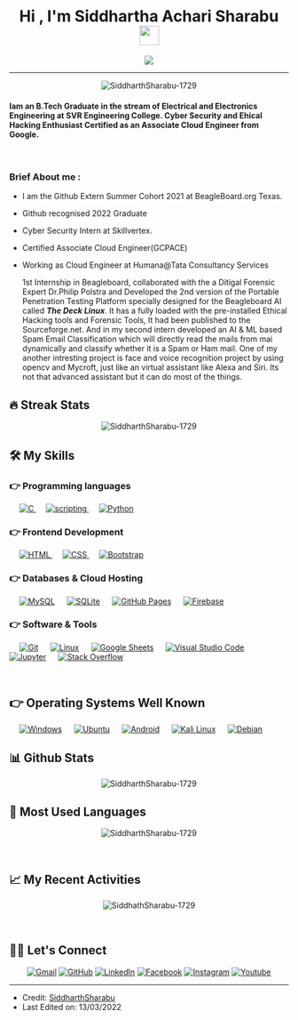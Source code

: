 
<h1 align="center">Hi , I'm Siddhartha Achari Sharabu <img src="https://media.giphy.com/media/hvRJCLFzcasrR4ia7z/giphy.gif" width="35"></h1>
<p align="center">
  <a href="https://github.com/DenverCoder1/readme-typing-svg"><img src="https://readme-typing-svg.herokuapp.com?lines=Electrical+Student;Certified+Associate+Cloud+Engineer;Cyber+Security+and;DS%20|%20AI%20|%20ML%20Enthusiast;Linux%20Developer;Always%20learning%20new%20things&center=true&width=500&height=50"></a>
</p>
<hr/>
<p align="center"> <img src="https://komarev.com/ghpvc/?username=SiddharthSharabu-1729&label=Profile%20views&color=0e75b6&style=plastic" alt="SiddharthSharabu-1729" /> </p>

<h4 align="Left">Iam an B.Tech Graduate in the stream of Electrical and Electronics Engineering at SVR Engineering College. Cyber Security and Ehical Hacking Enthusiast Certified as an Associate Cloud Engineer from Google.</h4>
<br>

### Brief About me :

* I am the Github Extern Summer Cohort 2021 at BeagleBoard.org Texas.
* Github recognised 2022 Graduate
* Cyber Security Intern at Skillvertex.
* Certified Associate Cloud Engineer(GCPACE)
* Working as Cloud Engineer at Humana@Tata Consultancy Services 

   1st Internship in Beagleboard, collaborated with the a Ditigal Forensic Expert Dr.Philip Polstra and Developed the 2nd version of the Portable Penetration Testing Platform specially designed for the Beagleboard AI called ***The Deck Linux***. It has a fully loaded with the pre-installed Ethical Hacking tools and Forensic Tools, It had been published to the Sourceforge.net.
   And in my second intern developed an AI & ML based Spam Email Classification which will directly read the mails from mai dynamically and classify whether it is a Spam or Ham mail.
   One of my another intresting project is face and voice recognition project by using opencv and Mycroft, just like an virtual assistant like Alexa and Siri. Its not that advanced assistant but it can do most of the things.


## 🔥 Streak Stats
<p align="center"><img src="https://github-readme-streak-stats.herokuapp.com/?user=SiddharthSharabu-1729&theme=algolia" alt="SiddharthSharabu-1729"  /></p>


## 🛠️ My Skills

### 👉 Programming languages

<p align="left"> 
  &emsp; 
  <a href="https://www.cprogramming.com/" target="_blank"> 
    <img alt="C" src="https://img.shields.io/badge/C%20-%232370ED.svg?logo=c&logoColor=white">
  </a> 
  &emsp;
  <a href="https://www.w3schools.com/cpp/" target="_blank"> 
    <img alt="scripting" src="https://img.shields.io/badge/Shell_Script-121011?style=for-the-badge&logo=gnu-bash&logoColor=white">
  </a>
  &emsp;
   <a href="https://www.python.org" target="_blank">
    <img alt="Python" src="https://img.shields.io/badge/Python%20-%2314354C.svg?logo=python&logoColor=white">
  </a>
</p>

### 👉 Frontend Development
<p align="left"> 
  &emsp; 
  <a href="https://www.w3.org/html/" target="_blank"> 
   <img alt="HTML" src="https://img.shields.io/badge/HTML5%20-%23E34F26.svg?logo=html5&logoColor=white">
  </a>   
  &emsp;
  <a href="https://www.w3schools.com/css/" target="_blank">
    <img alt="CSS" src="https://img.shields.io/badge/CSS%20-%231572B6.svg?logo=css3&logoColor=white">
  </a> 
   &emsp;
  <a href="https://getbootstrap.com" target="_blank"> 
    <img alt="Bootstrap" src="https://img.shields.io/badge/Bootstrap-%23563D7C.svg?style=flat&logo=bootstrap&logoColor=white"/>
  </a>
</p>

### 👉 Databases & Cloud Hosting
<p align="left">
  &emsp;
    <a href="https://www.mysql.com/"><img alt="MySQL" src="https://img.shields.io/badge/MySQL-%2300f.svg?style=flat&llogo=mysql&logoColor=white"></a>
  &emsp;
    <a href="https://www.sqlite.org/"><img alt="SQLite" src ="https://img.shields.io/badge/sqlite-%2307405e.svg?style=flat&logo=sqlite&logoColor=white"/></a>
  &emsp;
    <a href="https://www.github.com"><img alt="GitHub Pages" src="https://img.shields.io/badge/GitHub%20Pages-%23327FC7.svg?style=flat&llogo=github&logoColor=white"></a>
  &emsp;
    <a href="https://firebase.google.com/"><img alt="Firebase" src ="https://img.shields.io/badge/Firebase-%23316192.svg?logo=firebase&logoColor=white"></a>
 </p>
  
 ### 👉 Software & Tools
 
<p>
  &emsp;
    <a href="#"><img alt="Git" src="https://img.shields.io/badge/Git%20-%23F05033.svg?logo=git&logoColor=white"></a>
  &emsp;
    <a href="#"><img alt="Linux" src="https://img.shields.io/badge/Linux-FCC624?style=flat&logo=linux&logoColor=black"></a>
  &emsp;
    <a href="#"><img alt="Google Sheets" src="https://img.shields.io/badge/Google%20Sheets%20-%2334A853.svg?logo=google%20sheets&logoColor=white"></a>
  &emsp;
    <a href="#"><img alt="Visual Studio Code" src="https://img.shields.io/badge/Visual%20Studio%20Code-0078d7.svg?logo=visual-studio-code&logoColor=white"></a>
  &emsp;
    <a href="#"><img alt="Jupyter" src="https://img.shields.io/badge/Jupyter%20-%23F37626.svg?logo=Jupyter&logoColor=white"></a>
  &emsp;
    <a href="#"><img alt="Stack Overflow" src="https://img.shields.io/badge/-Stack%20Overflow-FE7A16?logo=stack-overflow&logoColor=white"></a>
  &emsp;
</p>

<br/>

## 👉 Operating Systems Well Known

<p>
  &emsp;
    <a href="#"><img alt="Windows" src="https://img.shields.io/badge/Windows-0078D6?style=for-the-badge&logo=windows&logoColor=white"></a>
  &emsp;
    <a href="#"><img alt="Ubuntu" src="https://img.shields.io/badge/Ubuntu-E95420?style=for-the-badge&logo=ubuntu&logoColor=white"></a>
  &emsp;
    <a href="#"><img alt="Android" src="https://img.shields.io/badge/Android-3DDC84?style=for-the-badge&logo=android&logoColor=white"></a>
 &emsp;
    <a href='github.com/SiddharthSharabu-1729' target="_blank"><img alt='Kali Linux' src='https://img.shields.io/badge/Kali_Linux-100000?style=for-the-badge&logo=Kali Linux&logoColor=FFFFFF&labelColor=523DCD&color=black'/></a>
 &emsp;
    <a href='https://sourceforge.net/projects/the-deck-linux/' target="_blank"><img alt='Debian' src='https://img.shields.io/badge/Debian-100000?style=for-the-badge&logo=Debian&logoColor=FFFFFF&labelColor=523DCD&color=black'/></a>
    
    
</p>


## 📊 Github Stats 


<p align="center"><img src="https://github-readme-stats.vercel.app/api?username=SiddharthSharabu-1729&theme=algolia" alt="SiddharthSharabu-1729"  /></p>

## :beginner: Most Used Languages

<p align="center"><img src="https://github-readme-stats.vercel.app/api/top-langs?username=SiddharthSharabu-1729&show_icons=true&locale=en&layout=compact&theme=algolia" alt="SiddharthSharabu-1729" /p></p>

<br/>

##  :chart_with_upwards_trend: My Recent Activities 

<p align="center"><img src=https://activity-graph.herokuapp.com/graph?username=SiddharthSharabu-1729&custom_title=Siddharth%20Sharabu's%20Contribution%20Graph&theme=react-dark" alt="SiddhathSharabu-1729" /p></p>

</details>

<br/>

## 🙋‍♀️ Let's Connect
<p align="center">
	<a href="mailto:19am5a0218@svrec.ac.in"><img src="https://img.shields.io/badge/Gmail-D14836?style=for-the-badge&logo=gmail&logoColor=white" alt="Gmail"/></a>
	<a href="https://github.com/SiddharthSharabu-1729"><img src="https://img.shields.io/badge/GitHub-100000?style=for-the-badge&logo=github&logoColor=white" alt="GitHub"/></a>
	<a href="https://www.linkedin.com/in/siddhartha-achari-sharabu-864a731b1"><img src="https://img.shields.io/badge/LinkedIn-0077B5?style=for-the-badge&logo=linkedin&logoColor=white" alt="LinkedIn"/></a>
	<a href="https://www.facebook.com/sharabusiddharthachari.sharabusiddharthachari"><img src="https://img.shields.io/badge/Facebook-1877F2?style=for-the-badge&logo=facebook&logoColor=white" alt="Facebook"/></a>
	<a href="https://instagram.com/siddharthsharabu"><img src="https://img.shields.io/badge/Instagram-E4405F?style=for-the-badge&logo=instagram&logoColor=white" alt="Instagram"/></a>
	<a href="https://www.youtube.com/channel/UC7V1Gm8V0kRLp_EHB8aDj2A"><img src="https://img.shields.io/badge/SourceForge-100000?style=for-the-badge&logo=sourceForge&logoColor=FFFFFF&labelColor=FF3C0C&color=black" alt="Youtube"/></a>
	
</p>

<hr/>

* Credit: [SiddharthSharabu](https://github.com/SiddharthSharabu-1729)
* Last Edited on: 13/03/2022









